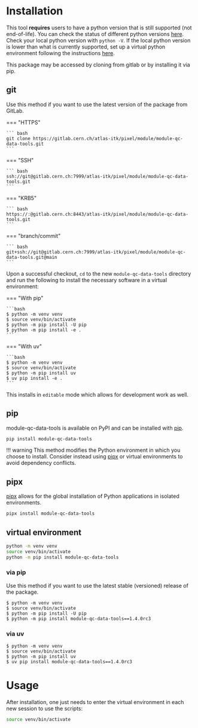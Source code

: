 # Installation

This tool **requires** users to have a python version that is still supported
(not end-of-life). You can check the status of different python versions
[here](https://devguide.python.org/versions/#status-of-python-versions). Check
your local python version with `python -V`. If the local python version is lower
than what is currently supported, set up a virtual python environment following
the instructions [here](https://itk.docs.cern.ch/general/Virtual_Environments/).

This package may be accessed by cloning from gitlab or by installing it via pip.

## git

Use this method if you want to use the latest version of the package from
GitLab.

=== "HTTPS"

    ``` bash
    git clone https://gitlab.cern.ch/atlas-itk/pixel/module/module-qc-data-tools.git
    ```

=== "SSH"

    ``` bash
    ssh://git@gitlab.cern.ch:7999/atlas-itk/pixel/module/module-qc-data-tools.git
    ```

=== "KRB5"

    ``` bash
    https://:@gitlab.cern.ch:8443/atlas-itk/pixel/module/module-qc-data-tools.git
    ```

=== "branch/commit"

    ``` bash
    git+ssh://git@gitlab.cern.ch:7999/atlas-itk/pixel/module/module-qc-data-tools.git@main
    ```

Upon a successful checkout, `cd` to the new `module-qc-data-tools` directory and
run the following to install the necessary software in a virtual environment:

=== "With pip"

    ```bash
    $ python -m venv venv
    $ source venv/bin/activate
    $ python -m pip install -U pip
    $ python -m pip install -e .
    ```

=== "With uv"

    ```bash
    $ python -m venv venv
    $ source venv/bin/activate
    $ python -m pip install uv
    $ uv pip install -e .
    ```

This installs in `editable` mode which allows for development work as well.

## pip

module-qc-data-tools is available on PyPI and can be installed with
[pip](https://pip.pypa.io).

```bash
pip install module-qc-data-tools
```

<!-- prettier-ignore -->
!!! warning
    This method modifies the Python environment in which you choose to install. Consider instead using [pipx](#pipx) or virtual environments to avoid dependency conflicts.

## pipx

[pipx](https://github.com/pypa/pipx) allows for the global installation of
Python applications in isolated environments.

```bash
pipx install module-qc-data-tools
```

## virtual environment

```bash
python -m venv venv
source venv/bin/activate
python -m pip install module-qc-data-tools
```

### via pip

Use this method if you want to use the latest stable (versioned) release of the
package.

```
$ python -m venv venv
$ source venv/bin/activate
$ python -m pip install -U pip
$ python -m pip install module-qc-data-tools==1.4.0rc3
```

### via uv

```
$ python -m venv venv
$ source venv/bin/activate
$ python -m pip install uv
$ uv pip install module-qc-data-tools==1.4.0rc3
```

# Usage

After installation, one just needs to enter the virtual environment in each new
session to use the scripts:

```bash
source venv/bin/activate
```
